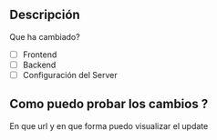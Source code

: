 ## Descripción
Que ha cambiado?

- [ ] Frontend
- [ ] Backend
- [ ] Configuración del Server

## Como puedo probar los cambios ?
En que url y en que forma puedo visualizar el update

